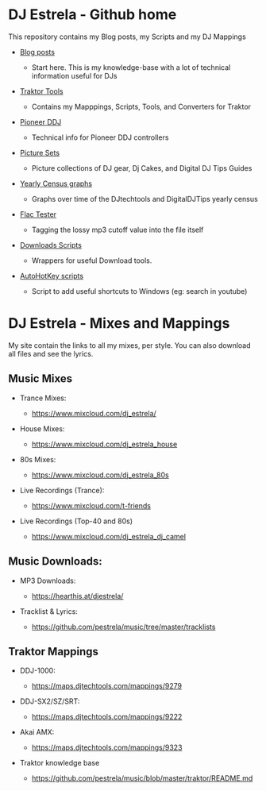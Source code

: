 
# DJ Estrela - Github home

This repository contains my Blog posts, my Scripts and my DJ Mappings 

* [Blog posts](traktor/README.md)
  * Start here. This is my knowledge-base with a lot of technical information useful for DJs
  
* [Traktor Tools](traktor)
  * Contains my Mapppings, Scripts, Tools, and Converters for Traktor

* [Pioneer DDJ](ddj)
  * Technical info for Pioneer DDJ controllers

* [Picture Sets](pic_sets)
  * Picture collections of DJ gear, Dj Cakes, and Digital DJ Tips Guides
  
* [Yearly Census graphs](census_graphs)
  * Graphs over time of the DJtechtools and DigitalDJTips yearly census

* [Flac Tester](flac_tester)
  * Tagging the lossy mp3 cutoff value into the file itself

* [Downloads Scripts](downloads)
  * Wrappers for useful Download tools. 
  
* [AutoHotKey scripts](downloads/AutoHotkey.ahk)
  * Script to add useful shortcuts to Windows (eg: search in youtube)
  
# DJ Estrela - Mixes and Mappings

My site contain the links to all my mixes, per style.
You can also download all files and see the lyrics.

## Music Mixes
* Trance Mixes:
  * https://www.mixcloud.com/dj_estrela/

* House Mixes:
  * https://www.mixcloud.com/dj_estrela_house

* 80s Mixes:
  * https://www.mixcloud.com/dj_estrela_80s

* Live Recordings (Trance):  
  * https://www.mixcloud.com/t-friends

* Live Recordings (Top-40 and 80s)
  * https://www.mixcloud.com/dj_estrela_dj_camel

## Music Downloads:
* MP3 Downloads:
  * https://hearthis.at/djestrela/
  
* Tracklist & Lyrics:
  * https://github.com/pestrela/music/tree/master/tracklists
    
## Traktor Mappings    
* DDJ-1000:
  * https://maps.djtechtools.com/mappings/9279
  
* DDJ-SX2/SZ/SRT:
  * https://maps.djtechtools.com/mappings/9222
  
* Akai AMX:
  * https://maps.djtechtools.com/mappings/9323
  
* Traktor knowledge base
  * https://github.com/pestrela/music/blob/master/traktor/README.md
    